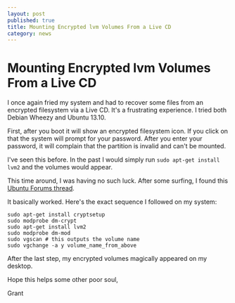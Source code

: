 ```yaml
---
layout: post
published: true
title: Mounting Encrypted lvm Volumes From a Live CD 
category: news
---
```


Mounting Encrypted lvm Volumes From a Live CD
=============================================

I once again fried my system and had to recover some files from an
encrypted filesystem via a Live CD.  It's a frustrating experience.  I
tried both Debian Wheezy and Ubuntu 13.10.

First, after you boot it will show an encrypted filesystem icon.  If
you click on that the system will prompt for your password.  After you
enter your password, it will complain that the partition is invalid
and can't be mounted.

I've seen this before.  In the past I would simply run `sudo apt-get
install lvm2` and the volumes would appear.

This time around, I was having no such luck.  After some surfing, I
found this [Ubuntu Forums
thread](http://ubuntuforums.org/showthread.php?t=940904).

It basically worked.  Here's the exact sequence I followed on my
system:

    sudo apt-get install cryptsetup
    sudo modprobe dm-crypt
    sudo apt-get install lvm2
    sudo modprobe dm-mod
    sudo vgscan # this outputs the volume name
    sudo vgchange -a y volume_name_from_above

After the last step, my encrypted volumes magically appeared on my
desktop.

Hope this helps some other poor soul,

Grant